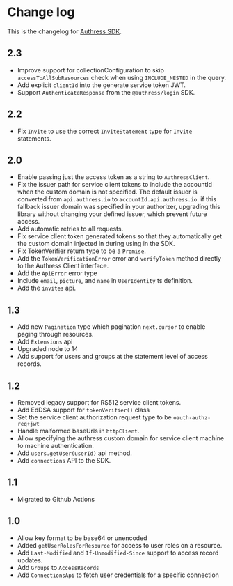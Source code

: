 # Change log
This is the changelog for [Authress SDK](readme.md).

## 2.3 ##
* Improve support for collectionConfiguration to skip `accessToAllSubResources` check when using `INCLUDE_NESTED` in the query.
* Add explicit `clientId` into the generate service token JWT.
* Support `AuthenticateResponse` from the `@authress/login` SDK.

## 2.2 ##
* Fix `Invite` to use the correct `InviteStatement` type for `Invite` statements.

## 2.0 ##
* Enable passing just the access token as a string to `AuthressClient`.
* Fix the issuer path for service client tokens to include the accountId when the custom domain is not specified. The default issuer is converted from `api.authress.io` to `accountId.api.authress.io`. if this fallback issuer domain was specified in your authorizer, upgrading this library without changing your defined issuer, which prevent future access.
* Add automatic retries to all requests.
* Fix service client token generated tokens so that they automatically get the custom domain injected in during using in the SDK.
* Fix TokenVerifier return type to be a `Promise`.
* Add the `TokenVerificationError` error and `verifyToken` method directly to the Authress Client interface.
* Add the `ApiError` error type
* Include `email`, `picture`, and `name` in `UserIdentity` ts definition.
* Add the `invites` api.

## 1.3 ##
* Add new `Pagination` type which pagination `next.cursor` to enable paging through resources.
* Add `Extensions` api
* Upgraded node to 14
* Add support for users and groups at the statement level of access records.

## 1.2 ##
* Removed legacy support for RS512 service client tokens.
* Add EdDSA support for `tokenVerifier()` class
* Set the service client authorization request type to be `oauth-authz-req+jwt`
* Handle malformed baseUrls in `httpClient`.
* Allow specifying the authress custom domain for service client machine to machine authentication.
* Add `users.getUser(userId)` api method.
* Add `connections` API to the SDK.

## 1.1 ##
* Migrated to Github Actions

## 1.0 ##
* Allow key format to be base64 or unencoded
* Added `getUserRolesForResource` for access to user roles on a resource.
* Add `Last-Modified` and `If-Unmodified-Since` support to access record updates.
* Add `Groups` to `AccessRecords`
* Add `ConnectionsApi` to fetch user credentials for a specific connection
